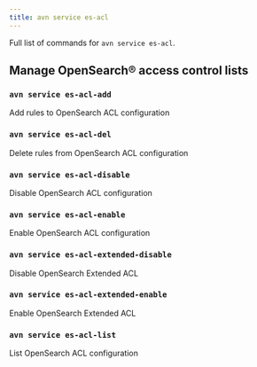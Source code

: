 ```yaml
---
title: avn service es-acl
---
```


Full list of commands for `avn service es-acl`.

## Manage OpenSearch® access control lists

### `avn service es-acl-add`

Add rules to OpenSearch ACL configuration

### `avn service es-acl-del`

Delete rules from OpenSearch ACL configuration

### `avn service es-acl-disable`

Disable OpenSearch ACL configuration

### `avn service es-acl-enable`

Enable OpenSearch ACL configuration

### `avn service es-acl-extended-disable`

Disable OpenSearch Extended ACL

### `avn service es-acl-extended-enable`

Enable OpenSearch Extended ACL

### `avn service es-acl-list`

List OpenSearch ACL configuration
